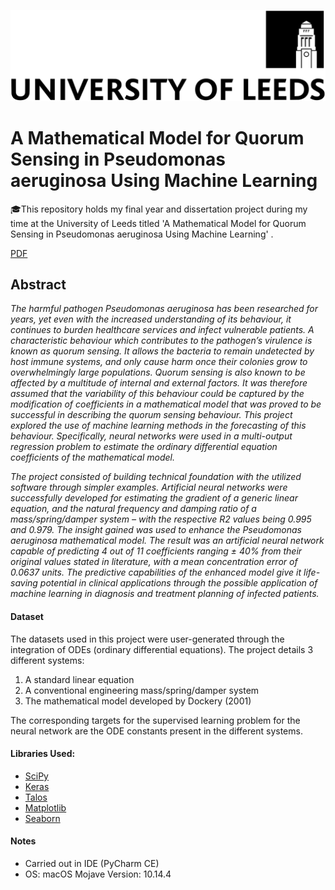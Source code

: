 ![](/uniofleeds.png)

# A Mathematical Model for Quorum Sensing in Pseudomonas aeruginosa Using Machine Learning

🎓This repository holds my final year and dissertation project during my time at the University of Leeds titled 'A Mathematical Model for Quorum Sensing in Pseudomonas aeruginosa Using Machine Learning' .

[PDF](https://github.com/jan-zajac/DISSERTATION_GIT/blob/master/DISSERATION.pdf)

## Abstract

*The harmful pathogen Pseudomonas aeruginosa has been researched for years, yet
even with the increased understanding of its behaviour, it continues to burden
healthcare services and infect vulnerable patients. A characteristic behaviour which
contributes to the pathogen’s virulence is known as quorum sensing. It allows the
bacteria to remain undetected by host immune systems, and only cause harm once
their colonies grow to overwhelmingly large populations. Quorum sensing is also
known to be affected by a multitude of internal and external factors. It was therefore
assumed that the variability of this behaviour could be captured by the modification of
coefficients in a mathematical model that was proved to be successful in describing
the quorum sensing behaviour. This project explored the use of machine learning
methods in the forecasting of this behaviour. Specifically, neural networks were used
in a multi-output regression problem to estimate the ordinary differential equation
coefficients of the mathematical model.*

*The project consisted of building technical foundation with the utilized software through
simpler examples. Artificial neural networks were successfully developed for estimating
the gradient of a generic linear equation, and the natural frequency and damping
ratio of a mass/spring/damper system – with the respective R2 values being 0.995
and 0.979. The insight gained was used to enhance the Pseudomonas aeruginosa
mathematical model.
The result was an artificial neural network capable of predicting
4 out of 11 coefficients ranging ± 40% from their original values stated in literature, with
a mean concentration error of 0.0637 units. The predictive capabilities of the enhanced
model give it life-saving potential in clinical applications through the possible
application of machine learning in diagnosis and treatment planning of infected patients.*

#### Dataset

The datasets used in this project were user-generated through the integration of ODEs (ordinary differential equations). The project details 3 different systems:

1. A standard linear equation
2. A conventional engineering mass/spring/damper system
3. The mathematical model developed by Dockery (2001)

The corresponding targets for the supervised learning problem for the neural network are the ODE constants present in the different systems.

#### Libraries Used:

* [SciPy](https://www.scipy.org/)
* [Keras](https://keras.io/)
* [Talos](https://github.com/autonomio/talos)
* [Matplotlib](https://matplotlib.org/)
* [Seaborn](https://seaborn.pydata.org/)

#### Notes

* Carried out in IDE (PyCharm CE)
* OS: macOS Mojave Version: 10.14.4
